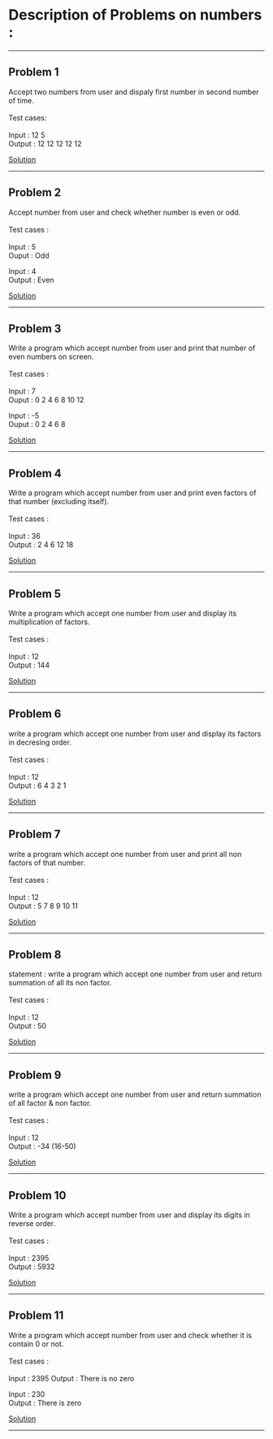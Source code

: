 # Description of Problems on numbers :
------------------
## Problem 1  
Accept two numbers from user and dispaly first number in second number of time.  <br />    
Test cases:   <br />    
Input  : 12   5  
Output : 12  12  12  12  12  

[Solution](https://github.com/Girish-GAP/Logic-Building/blob/main/C/Problems%20on%20Numbers/Problem_001.c)

----
## Problem 2
Accept number from user and check whether number is even or odd.  <br />    
Test cases :  <br />  
Input : 5            
Ouput  : Odd   
  
Input : 4            
Output : Even  

[Solution](https://github.com/Girish-GAP/Logic-Building/blob/main/C/Problems%20on%20Numbers/Problem_002.c)

----

## Problem 3
Write a program which accept number from user and print that number of even numbers on screen.  <br />    
Test cases :  <br />  
Input : 7  
Ouput : 0    2   4   6   8   10  12  

Input : -5  
Ouput : 0    2   4   6   8   

[Solution](https://github.com/Girish-GAP/Logic-Building/blob/main/C/Problems%20on%20Numbers/Problem_003.c)

----

## Problem 4
Write a program which accept number from user and print even factors of that number (excluding itself).  <br />    
Test cases :  <br />  
Input  : 36  
Output : 2   4   6   12  18 

[Solution](https://github.com/Girish-GAP/Logic-Building/blob/main/C/Problems%20on%20Numbers/Problem_004.c)

----
## Problem 5
Write a program which accept one number from user and display its multiplication of factors.  <br />    
Test cases :  <br />  
Input : 12  
Output : 144

[Solution](https://github.com/Girish-GAP/Logic-Building/blob/main/C/Problems%20on%20Numbers/Problem_005.c)

----
## Problem 6
write a program which accept one number from user and display its factors in decresing order.  <br />    
Test cases :  <br />  
Input : 12  
Output : 6   4   3   2   1

[Solution](https://github.com/Girish-GAP/Logic-Building/blob/main/C/Problems%20on%20Numbers/Problem_006.c)

----
## Problem 7
write a program which accept one number from user and print all non factors of that number.  <br />    
Test cases :  <br />  
Input : 12  
Output : 5   7   8   9   10  11

[Solution](https://github.com/Girish-GAP/Logic-Building/blob/main/C/Problems%20on%20Numbers/Problem_007.c)

----
## Problem 8
 statement : write a program which accept one number from user and return summation of all its non factor.  <br />    
Test cases :  <br />  
Input  : 12  
Output : 50

[Solution](https://github.com/Girish-GAP/Logic-Building/blob/main/C/Problems%20on%20Numbers/Problem_008.c)

----
## Problem 9
write a program which accept one number from user and return summation of all factor & non factor.  <br />    
Test cases :  <br />  
Input  : 12  
Output : -34     (16-50)

[Solution](https://github.com/Girish-GAP/Logic-Building/blob/main/C/Problems%20on%20Numbers/Problem_009.c)

----
## Problem 10
Write a program which accept number from user and display its digits in reverse order.  <br />    
Test cases :  <br />  
Input : 2395  
Output : 5932

[Solution](https://github.com/Girish-GAP/Logic-Building/blob/main/C/Problems%20on%20Numbers/Problem_010.c)

----
## Problem 11
Write a program which accept number from user and check whether it is contain 0 or not.  <br />    
Test cases :  <br />  
Input : 2395
Output : There is no zero  
  
Input : 230  
Output : There is zero

[Solution](https://github.com/Girish-GAP/Logic-Building/blob/main/C/Problems%20on%20Numbers/Problem_010.c)

----

